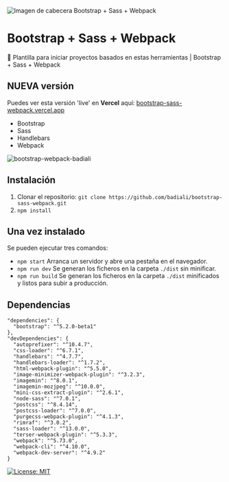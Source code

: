 ![Imagen de cabecera Bootstrap + Sass + Webpack](https://repository-images.githubusercontent.com/241963852/02a9dc00-5955-11ea-9e47-506b9d2fa5bf "Imagen de cabecera Bootstrap + Sass + Webpack")

# Bootstrap + Sass + Webpack
🚀 Plantilla para iniciar proyectos basados en estas herramientas | Bootstrap + Sass + Webpack

## NUEVA versión

Puedes ver esta versión 'live' en **Vercel** aquí:
[bootstrap-sass-webpack.vercel.app](https://bootstrap-sass-webpack.vercel.app/)

- Bootstrap
- Sass
- Handlebars
- Webpack

![bootstrap-webpack-badiali](https://user-images.githubusercontent.com/8589135/88863847-1ad39f00-d204-11ea-97d0-a452b226672a.gif)

## Instalación

1. Clonar el repositorio: `git clone https://github.com/badiali/bootstrap-sass-webpack.git`
2. `npm install`

## Una vez instalado

Se pueden ejecutar tres comandos:

- `npm start` Arranca un servidor y abre una pestaña en el navegador.
- `npm run dev` Se generan los ficheros en la carpeta `./dist` sin minificar.
- `npm run build` Se generan los ficheros en la carpeta `./dist` minificados y listos para subir a producción.

## Dependencias

```
"dependencies": {
  "bootstrap": "^5.2.0-beta1"
},
"devDependencies": {
  "autoprefixer": "^10.4.7",
  "css-loader": "^6.7.1",
  "handlebars": "^4.7.7",
  "handlebars-loader": "^1.7.2",
  "html-webpack-plugin": "^5.5.0",
  "image-minimizer-webpack-plugin": "^3.2.3",
  "imagemin": "^8.0.1",
  "imagemin-mozjpeg": "^10.0.0",
  "mini-css-extract-plugin": "^2.6.1",
  "node-sass": "^7.0.1",
  "postcss": "^8.4.14",
  "postcss-loader": "^7.0.0",
  "purgecss-webpack-plugin": "^4.1.3",
  "rimraf": "^3.0.2",
  "sass-loader": "^13.0.0",
  "terser-webpack-plugin": "^5.3.3",
  "webpack": "^5.73.0",
  "webpack-cli": "^4.10.0",
  "webpack-dev-server": "^4.9.2"
}
```

[![License: MIT](https://img.shields.io/badge/License-MIT-yellow.svg)](https://opensource.org/licenses/MIT)
